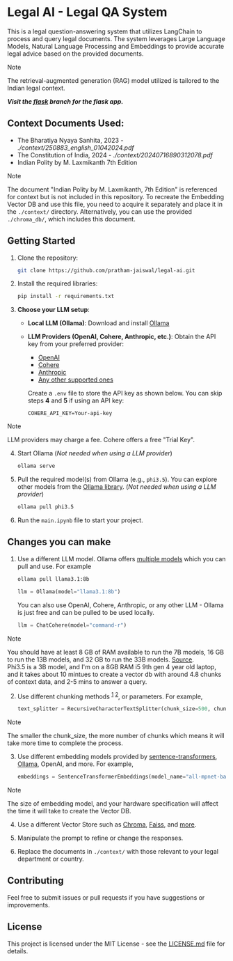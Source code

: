 # Legal AI - Legal QA System

This is a legal question-answering system that utilizes LangChain to process and query legal documents. The system leverages Large Language Models, Natural Language Processing and Embeddings to provide accurate legal advice based on the provided documents.

> [!NOTE]
> The retrieval-augmented generation (RAG) model utilized is tailored to the Indian legal context.

***Visit the [flask](https://github.com/pratham-jaiswal/legal-ai/tree/flask) branch for the flask app.***

## Context Documents Used:
- The Bharatiya Nyaya Sanhita, 2023 - *./context/250883_english_01042024.pdf*
- The Constitution of India, 2024 - *./context/20240716890312078.pdf*
- Indian Polity by M. Laxmikanth 7th Edition

> [!NOTE]
> The document "Indian Polity by M. Laxmikanth, 7th Edition" is referenced for context but is not included in this repository. To recreate the Embedding Vector DB and use this file, you need to acquire it separately and place it in the `./context/` directory. Alternatively, you can use the provided `./chroma_db/`, which includes this document.

## Getting Started

1. Clone the repository:
    ```sh
    git clone https://github.com/pratham-jaiswal/legal-ai.git
    ```

2. Install the required libraries:
    ```sh
    pip install -r requirements.txt
    ```

3. **Choose your LLM setup**:
   
    - **Local LLM (Ollama)**: Download and install [Ollama](https://ollama.com/download)
   
    - **LLM Providers (OpenAI, Cohere, Anthropic, etc.)**: Obtain the API key from your preferred provider:
        - [OpenAI](https://platform.openai.com/api-keys)
        - [Cohere](https://dashboard.cohere.com/api-keys)
        - [Anthropic](https://console.anthropic.com/settings/keys)
        - [Any other supported ones](https://python.langchain.com/docs/integrations/chat/)

        Create a `.env` file to store the API key as shown below. You can skip steps **4** and **5** if using an API key:
        ```env
        COHERE_API_KEY=Your-api-key
        ```

> [!NOTE]
> LLM providers may charge a fee. Cohere offers a free "Trial Key".

4. Start Ollama (*Not needed when using a LLM provider*)
    ```sh
    ollama serve
    ```

5. Pull the required model(s) from Ollama (e.g., `phi3.5`). You can explore other models from the [Ollama library](https://ollama.com/library). (*Not needed when using a LLM provider*)
    ```sh
    ollama pull phi3.5
    ```

6. Run the `main.ipynb` file to start your project.

## Changes you can make

1. Use a different LLM model. Ollama offers [multiple models](https://ollama.com/library) which you can pull and use. For example
    ```sh
    ollama pull llama3.1:8b
    ```

    ```py
    llm = Ollama(model="llama3.1:8b")
    ```

    You can also use OpenAI, Cohere, Anthropic, or any other LLM - Ollama is just free and can be pulled to be used locally.
    ```py
    llm = ChatCohere(model="command-r")
    ```

> [!NOTE]
> You should have at least 8 GB of RAM available to run the 7B models, 16 GB to run the 13B models, and 32 GB to run the 33B models. [Source](https://github.com/ollama/ollama?tab=readme-ov-file#model-library).</br>
> Phi3.5 is a 3B model, and I'm on a 8GB RAM i5 9th gen 4 year old laptop, and it takes about 10 mintues to create a vector db with around 4.8 chunks of context data, and 2-5 mins to answer a query.

2. Use different chunking methods <sup>[1](https://python.langchain.com/v0.2/docs/how_to/#text-splitters)</sup> <sup>[2](https://blog.lancedb.com/chunking-techniques-with-langchain-and-llamaindex/)</sup>, or parameters. For example,
    ```py
    text_splitter = RecursiveCharacterTextSplitter(chunk_size=500, chunk_overlap=70)
    ```
> [!NOTE]
> The smaller the chunk_size, the more number of chunks which means it will take more time to complete the process.

3. Use different embedding models provided by [sentence-transformers](https://huggingface.co/sentence-transformers#models), [Ollama](https://ollama.com/blog/embedding-models), OpenAI, and more. For example,
    ```py
    embeddings = SentenceTransformerEmbeddings(model_name="all-mpnet-base-v2")
    ```

> [!NOTE]
> The size of embedding model, and your hardware specification will affect the time it will take to create the Vector DB.

4. Use a different Vector Store such as [Chroma](https://python.langchain.com/v0.2/docs/integrations/vectorstores/chroma/), [Faiss](https://python.langchain.com/v0.2/docs/integrations/vectorstores/faiss/), and [more](https://python.langchain.com/v0.2/docs/integrations/vectorstores/).

5. Manipulate the prompt to refine or change the responses.

6. Replace the documents in `./context/` with those relevant to your legal department or country.

## Contributing

Feel free to submit issues or pull requests if you have suggestions or improvements.

## License

This project is licensed under the MIT License - see the [LICENSE.md](https://github.com/pratham-jaiswal/legal-ai/blob/main/LICENSE) file for details.
